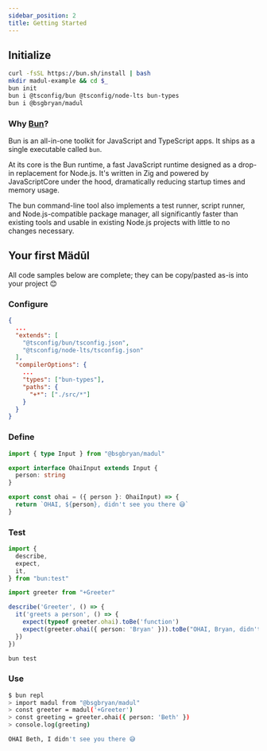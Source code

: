 ```yaml
---
sidebar_position: 2
title: Getting Started
---
```


## Initialize

```bash
curl -fsSL https://bun.sh/install | bash
mkdir madul-example && cd $_
bun init
bun i @tsconfig/bun @tsconfig/node-lts bun-types
bun i @bsgbryan/madul
```

### Why [Bun](https://bun.sh)?

Bun is an all-in-one toolkit for JavaScript and TypeScript apps. It ships as a single executable called `bun​`.

At its core is the Bun runtime, a fast JavaScript runtime designed as a drop-in replacement for Node.js. It's written in Zig and powered by JavaScriptCore under the hood, dramatically reducing startup times and memory usage.

The bun​ command-line tool also implements a test runner, script runner, and Node.js-compatible package manager, all significantly faster than existing tools and usable in existing Node.js projects with little to no changes necessary.

## Your first Mädūl

All code samples below are complete; they can be copy/pasted as-is into your project 😊

### Configure

```json title="madul-example/tsconfig.json"
{
  ...
  "extends": [
    "@tsconfig/bun/tsconfig.json",
    "@tsconfig/node-lts/tsconfig.json"
  ],
  "compilerOptions": {
    ...
    "types": ["bun-types"],
    "paths": {
      "+*": ["./src/*"]
    }
  }
}
```

### Define

```typescript title="madul-example/src/Greeter.ts"
import { type Input } from "@bsgbryan/madul"

export interface OhaiInput extends Input {
  person: string
}

export const ohai = ({ person }: OhaiInput) => {
  return `OHAI, ${person}, didn't see you there 😅`
}
```

### Test

```typescript title="madul-example/test/Greeter.test.ts"
import {
  describe,
  expect,
  it,
} from "bun:test"

import greeter from "+Greeter"

describe('Greeter', () => {
  it('greets a person', () => {
    expect(typeof greeter.ohai).toBe('function')
    expect(greeter.ohai({ person: 'Bryan' })).toBe("OHAI, Bryan, didn't see you there 😅")
  })
})
```

```bash title="Execute test"
bun test
```

### Use

```bash title="Commands"
$ bun repl
> import madul from "@bsgbryan/madul"
> const greeter = madul('+Greeter')
> const greeting = greeter.ohai({ person: 'Beth' })
> console.log(greeting)
```
```bash title="Output"
OHAI Beth, I didn't see you there 😅
```
